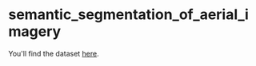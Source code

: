 # semantic_segmentation_of_aerial_imagery

You'll find the dataset <a href="https://www.kaggle.com/datasets/humansintheloop/semantic-segmentation-of-aerial-imagery">here</a>.
